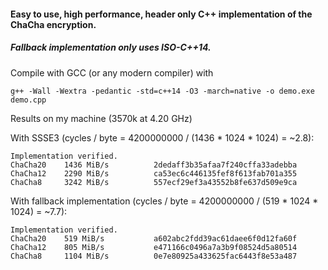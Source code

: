 #### Easy to use, high performance, header only C++ implementation of the ChaCha encryption.
##### Fallback implementation only uses ISO-C++14.

Compile with GCC (or any modern compiler) with
```
g++ -Wall -Wextra -pedantic -std=c++14 -O3 -march=native -o demo.exe demo.cpp
```

Results on my machine (3570k at 4.20 GHz)

With SSSE3 (cycles / byte = 4200000000 / (1436 * 1024 * 1024) = ~2.8):
```
Implementation verified.
ChaCha20    1436 MiB/s          2dedaff3b35afaa7f240cffa33adebba
ChaCha12    2290 MiB/s          ca53ec6c446135fef8f613fab701a355
ChaCha8     3242 MiB/s          557ecf29ef3a43552b8fe637d509e9ca
```

With fallback implementation (cycles / byte = 4200000000 / (519 * 1024 * 1024) = ~7.7):
```
Implementation verified.
ChaCha20    519 MiB/s           a602abc2fdd39ac61daee6f0d12fa60f
ChaCha12    805 MiB/s           e471166c0496a7a3b9f08524d5a80514
ChaCha8     1104 MiB/s          0e7e80925a433625fac6443f8e53a487
```
